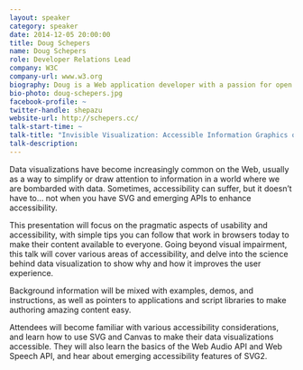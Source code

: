 ```yaml
---
layout: speaker
category: speaker
date: 2014-12-05 20:00:00
title: Doug Schepers
name: Doug Schepers
role: Developer Relations Lead
company: W3C
company-url: www.w3.org
biography: Doug is a Web application developer with a passion for open Web standards, especially SVG. Over the past decade, he's worked in various startups, and helped found and run a small consulting company specializing in SVG Web apps. His mission at W3C is making it easier for people to make stunning Web content. He joined the W3C Team in June 2007 where he edits specs, creates and administers tests, chairs and participate in teleconferences, reads lots of technical and semi-technical stuff (specs, email, blogs, IRC logs), and try to find time to still code.
bio-photo: doug-schepers.jpg
facebook-profile: ~
twitter-handle: shepazu
website-url: http://schepers.cc/
talk-start-time: ~
talk-title: "Invisible Visualization: Accessible Information Graphics on the Web"
talk-description: 
---
```


Data visualizations have become increasingly common on the Web, usually as a way to simplify or draw attention to information in a world where we are bombarded with data. Sometimes, accessibility can suffer, but it doesn’t have to… not when you have SVG and emerging APIs to enhance accessibility.

This presentation will focus on the pragmatic aspects of usability and accessibility, with simple tips you can follow that work in browsers today to make their content available to everyone. Going beyond visual impairment, this talk will cover various areas of accessibility, and delve into the science behind data visualization to show why and how it improves the user experience.

Background information will be mixed with examples, demos, and instructions, as well as pointers to applications and script libraries to make authoring amazing content easy.

Attendees will become familiar with various accessibility considerations, and learn how to use SVG and Canvas to make their data visualizations accessible. They will also learn the basics of the Web Audio API and Web Speech API, and hear about emerging accessibility features of SVG2.